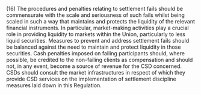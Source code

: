 (16) The procedures and penalties relating to settlement fails should be commensurate with the scale and seriousness of such fails whilst being scaled in such a way that maintains and protects the liquidity of the relevant financial instruments. In particular, market-making activities play a crucial role in providing liquidity to markets within the Union, particularly to less liquid securities. Measures to prevent and address settlement fails should be balanced against the need to maintain and protect liquidity in those securities. Cash penalties imposed on failing participants should, where possible, be credited to the non-failing clients as compensation and should not, in any event, become a source of revenue for the CSD concerned. CSDs should consult the market infrastructures in respect of which they provide CSD services on the implementation of settlement discipline measures laid down in this Regulation.